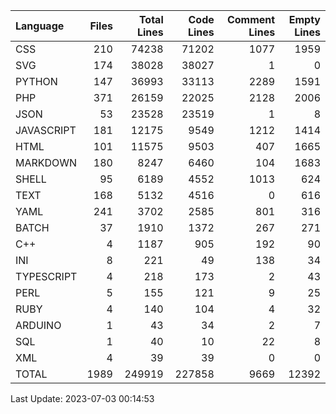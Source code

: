 | Language   |   Files |   Total Lines |   Code Lines |   Comment Lines |   Empty Lines |
|:-----------|--------:|--------------:|-------------:|----------------:|--------------:|
| CSS        |     210 |         74238 |        71202 |            1077 |          1959 |
| SVG        |     174 |         38028 |        38027 |               1 |             0 |
| PYTHON     |     147 |         36993 |        33113 |            2289 |          1591 |
| PHP        |     371 |         26159 |        22025 |            2128 |          2006 |
| JSON       |      53 |         23528 |        23519 |               1 |             8 |
| JAVASCRIPT |     181 |         12175 |         9549 |            1212 |          1414 |
| HTML       |     101 |         11575 |         9503 |             407 |          1665 |
| MARKDOWN   |     180 |          8247 |         6460 |             104 |          1683 |
| SHELL      |      95 |          6189 |         4552 |            1013 |           624 |
| TEXT       |     168 |          5132 |         4516 |               0 |           616 |
| YAML       |     241 |          3702 |         2585 |             801 |           316 |
| BATCH      |      37 |          1910 |         1372 |             267 |           271 |
| C++        |       4 |          1187 |          905 |             192 |            90 |
| INI        |       8 |           221 |           49 |             138 |            34 |
| TYPESCRIPT |       4 |           218 |          173 |               2 |            43 |
| PERL       |       5 |           155 |          121 |               9 |            25 |
| RUBY       |       4 |           140 |          104 |               4 |            32 |
| ARDUINO    |       1 |            43 |           34 |               2 |             7 |
| SQL        |       1 |            40 |           10 |              22 |             8 |
| XML        |       4 |            39 |           39 |               0 |             0 |
| TOTAL      |    1989 |        249919 |       227858 |            9669 |         12392 |

Last Update: 2023-07-03 00:14:53